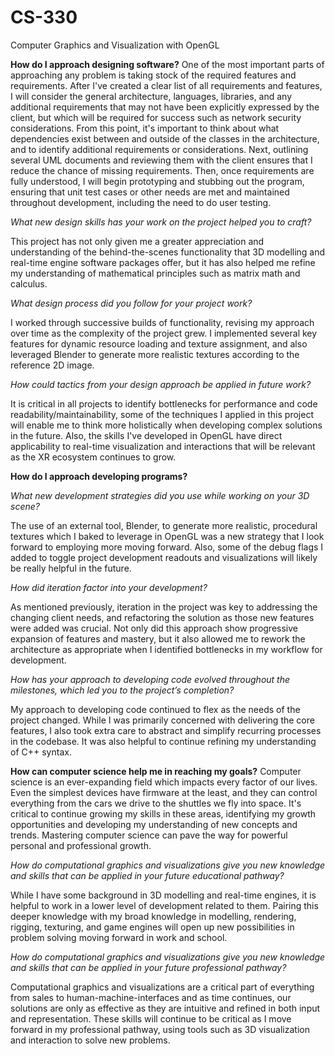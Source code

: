 # CS-330
Computer Graphics and Visualization with OpenGL

**How do I approach designing software?**
One of the most important parts of approaching any problem is taking stock of the required features and requirements. After I've created a clear list of all requirements and features, I will consider the general architecture, languages, libraries, and any additional requirements that may not have been explicitly expressed by the client, but which will be required for success such as network security considerations. From this point, it's important to think about what dependencies exist between and outside of the classes in the architecture, and to identify additional requirements or considerations. Next, outlining several UML documents and reviewing them with the client ensures that I reduce the chance of missing requirements. Then, once requirements are fully understood, I will begin prototyping and stubbing out the program, ensuring that unit test cases or other needs are met and maintained throughout development, including the need to do user testing.

*What new design skills has your work on the project helped you to craft?*

This project has not only given me a greater appreciation and understanding of the behind-the-scenes functionality that 3D modelling and real-time engine software packages offer, but it has also helped me refine my understanding of mathematical principles such as matrix math and calculus.

*What design process did you follow for your project work?*

I worked through successive builds of functionality, revising my approach over time as the complexity of the project grew. I implemented several key features for dynamic resource loading and texture assignment, and also leveraged Blender to generate more realistic textures according to the reference 2D image.

*How could tactics from your design approach be applied in future work?*

It is critical in all projects to identify bottlenecks for performance and code readability/maintainability, some of the techniques I applied in this project will enable me to think more holistically when developing complex solutions in the future. Also, the skills I've developed in OpenGL have direct applicability to real-time visualization and interactions that will be relevant as the XR ecosystem continues to grow. 


**How do I approach developing programs?**

*What new development strategies did you use while working on your 3D scene?*

The use of an external tool, Blender, to generate more realistic, procedural textures which I baked to leverage in OpenGL was a new strategy that I look forward to employing more moving forward. Also, some of the debug flags I added to toggle project development readouts and visualizations will likely be really helpful in the future. 

*How did iteration factor into your development?*

As mentioned previously, iteration in the project was key to addressing the changing client needs, and refactoring the solution as those new features were added was crucial. Not only did this approach show progressive expansion of features and mastery, but it also allowed me to rework the architecture as appropriate when I identified bottlenecks in my workflow for development.

*How has your approach to developing code evolved throughout the milestones, which led you to the project’s completion?*

My approach to developing code continued to flex as the needs of the project changed. While I was primarily concerned with delivering the core features, I also took extra care to abstract and simplify recurring processes in the codebase. It was also helpful to continue refining my understanding of C++ syntax.


**How can computer science help me in reaching my goals?**
Computer science is an ever-expanding field which impacts every factor of our lives. Even the simplest devices have firmware at the least, and they can control everything from the cars we drive to the shuttles we fly into space. It's critical to continue growing my skills in these areas, identifying my growth opportunities and developing my understanding of new concepts and trends. Mastering computer science can pave the way for powerful personal and professional growth.

*How do computational graphics and visualizations give you new knowledge and skills that can be applied in your future educational pathway?*

While I have some background in 3D modelling and real-time engines, it is helpful to work in a lower level of development related to them. Pairing this deeper knowledge with my broad knowledge in modelling, rendering, rigging, texturing, and game engines will open up new possibilities in problem solving moving forward in work and school.

*How do computational graphics and visualizations give you new knowledge and skills that can be applied in your future professional pathway?*

Computational graphics and visualizations are a critical part of everything from sales to human-machine-interfaces and as time continues, our solutions are only as effective as they are intuitive and refined in both input and representation. These skills will continue to be critical as I move forward in my professional pathway, using tools such as 3D visualization and interaction to solve new problems.
